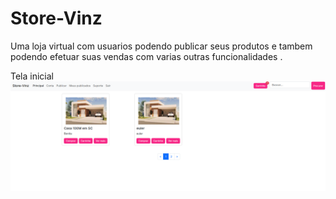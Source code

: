 # Store-Vinz

Uma loja virtual com usuarios podendo publicar seus produtos e tambem podendo efetuar suas vendas com varias outras funcionalidades .


Tela inicial
![Descrição da Imagem](front-end/photos_projects/photo_home.png)
